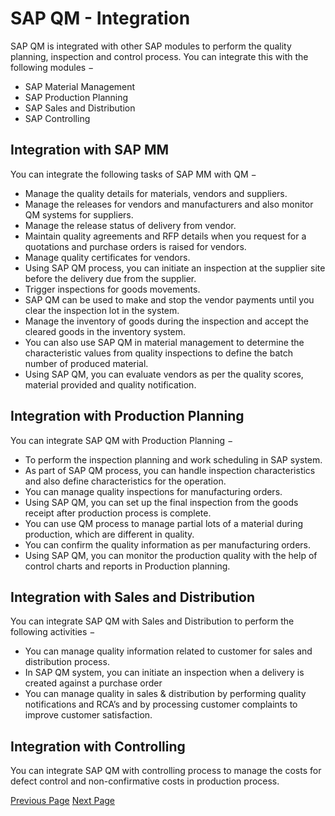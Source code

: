 # SAP QM - Integration
SAP QM is integrated with other SAP modules to perform the quality planning, inspection and control process. You can integrate this with the following modules −

   * SAP Material Management
   * SAP Production Planning
   * SAP Sales and Distribution
   * SAP Controlling

## Integration with SAP MM
You can integrate the following tasks of SAP MM with QM −

   * Manage the quality details for materials, vendors and suppliers.
   * Manage the releases for vendors and manufacturers and also monitor QM systems for suppliers.
   * Manage the release status of delivery from vendor.
   * Maintain quality agreements and RFP details when you request for a quotations and purchase orders is raised for vendors.
   * Manage quality certificates for vendors.
   * Using SAP QM process, you can initiate an inspection at the supplier site before the delivery due from the supplier.
   * Trigger inspections for goods movements.
   * SAP QM can be used to make and stop the vendor payments until you clear the inspection lot in the system.
   * Manage the inventory of goods during the inspection and accept the cleared goods in the inventory system.
   * You can also use SAP QM in material management to determine the characteristic values from quality inspections to define the batch number of produced material.
   * Using SAP QM, you can evaluate vendors as per the quality scores, material provided and quality notification.

## Integration with Production Planning
You can integrate SAP QM with Production Planning −

   * To perform the inspection planning and work scheduling in SAP system.
   * As part of SAP QM process, you can handle inspection characteristics and also define characteristics for the operation.
   * You can manage quality inspections for manufacturing orders.
   * Using SAP QM, you can set up the final inspection from the goods receipt after production process is complete.
   * You can use QM process to manage partial lots of a material during production, which are different in quality.
   * You can confirm the quality information as per manufacturing orders.
   * Using SAP QM, you can monitor the production quality with the help of control charts and reports in Production planning.

## Integration with Sales and Distribution
You can integrate SAP QM with Sales and Distribution to perform the following activities −

   * You can manage quality information related to customer for sales and distribution process.
   * In SAP QM system, you can initiate an inspection when a delivery is created against a purchase order
   * You can manage quality in sales &amp; distribution by performing quality notifications and RCA’s and by processing customer complaints to improve customer satisfaction.

## Integration with Controlling
You can integrate SAP QM with controlling process to manage the costs for defect control and non-confirmative costs in production process.


[Previous Page](../sap_qm/sap_qm_components.md) [Next Page](../sap_qm/sap_qm_master_data.md) 
